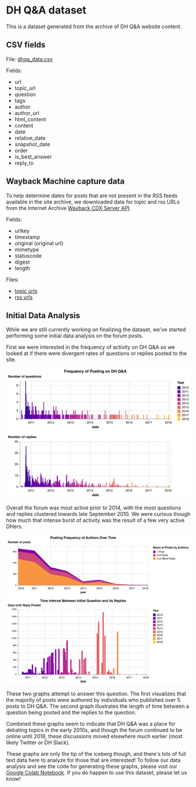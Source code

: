 # DH Q&A dataset

This is a dataset generated from the archive of DH Q&amp;A website
content.

## CSV fields

File: [dhqa_data.csv](dhqa_data.csv)

Fields:

* url
* topic_url
* question
* tags
* author
* author_url
* html_content
* content
* date
* relative_date
* snapshot_date
* order
* is_best_answer
* reply_to


## Wayback Machine capture data

To help determine dates for posts that are not present in the RSS feeds
available in the site archive, we downloaded data for topic and rss
URLs from the Internet Archive [Wayback CDX Server API](https://github.com/internetarchive/wayback/tree/master/wayback-cdx-server).

Fields:

* urlkey
* timestamp
* original (original url)
* mimetype
* statuscode
* digest
* length

Files:

* [topic urls](wayback_cdx_topics.json)
* [rss urls](wayback_cdx_rss.json)


## Initial Data Analysis

While we are still currently working on finalizing the dataset, we've started performing some initial data analysis on the forum posts.

First we were interested in the frequency of activity on DH Q&A so we looked at if there were divergent rates of questions or replies posted to the site.

![post frequency](images/post_frequency.png)

Overall the forum was most active prior to 2014, with the most questions and replies clustered towards late September 2010. We were curious though how much that intense burst of activity was the result of a few very active DHers.

![post rates](images/post_share_replies.png)

These two graphs attempt to answer this question. The first visualizes that the majority of posts were authored by individuals who published over 5 posts to DH Q&A. The second graph illustrates the length of time between a question being posted and the replies to the question.

Combined these graphs seem to indicate that DH Q&A was a place for debating topics in the early 2010s, and though the forum continued to be online until 2018, these discussions moved elsewhere much earlier (most likely Twitter or DH Slack).

These graphs are only the tip of the iceberg though, and there's lots of full text data here to analyze for those that are interested! To follow our data analysis and see the code for generating these graphs, please visit our [Google Colab Notebook](https://colab.research.google.com/drive/1CSdLUMz3fOzUWXxMWUiQaQoOmDddi5oJ#scrollTo=mkSRhPWlP1Eb&line=1&uniqifier=1). If you do happen to use this dataset, please let us know!
